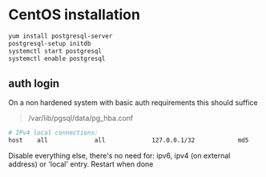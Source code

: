 # CentOS installation
```sh
yum install postgresql-server
postgresql-setup initdb
systemctl start postgresql
systemctl enable postgresql
```

## auth login
On a non hardened system with basic auth requirements this should suffice
> /var/lib/pgsql/data/pg_hba.conf
```sh
# IPv4 local connections:
host    all             all             127.0.0.1/32            md5
```
Disable everything else, there's no need for: ipv6, ipv4 (on external address) or 'local' entry.
Restart when done
